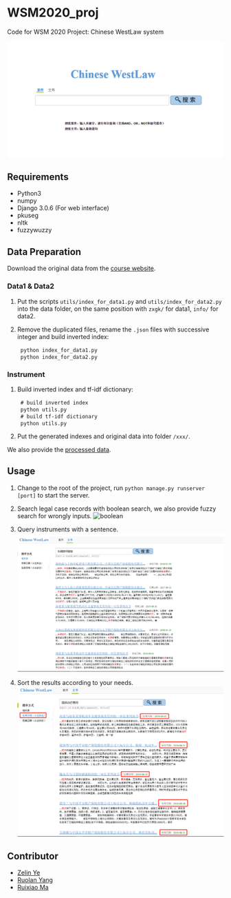 # WSM2020_proj

Code for WSM 2020 Project: Chinese WestLaw system

![demo](https://github.com/shinshiner/WSM2020_proj/blob/master/figures/index.png?raw=true)

## Requirements

* Python3
* numpy
* Django 3.0.6 (For web interface)
* pkuseg
* nltk
* fuzzywuzzy

## Data Preparation

Download the original data from the [course website](https://adapt.seiee.sjtu.edu.cn/wsm2020/wsm_proj1_data/).

### Data1 & Data2

1. Put the scripts `utils/index_for_data1.py` and `utils/index_for_data2.py` into the data folder, on the same position with `zxgk/` for data1, `info/` for data2.

2. Remove the duplicated files, rename the `.json` files with successive integer and build inverted index:

		python index_for_data1.py
		python index_for_data2.py

### Instrument
1. Build inverted index and tf-idf dictionary:

		# build inverted index
		python utils.py
		# build tf-idf dictionary
		python utils.py

2. Put the generated indexes and original data into folder `/xxx/`.

We also provide the [processed data](https://github.com/pandao/editor.md "Editor.md").

## Usage

1. Change to the root of the project, run `python manage.py runserver [port]` to start the server.

2. Search legal case records with boolean search, we also provide fuzzy search for wrongly inputs.
![boolean](https://www.mdeditor.com/images/logos/markdown.png "markdown")

3. Query instruments with a sentence.
![query sentence](https://github.com/shinshiner/WSM2020_proj/blob/master/figures/instrument.png?raw=true)

4. Sort the results according to your needs.
![sort](https://github.com/shinshiner/WSM2020_proj/blob/master/figures/sort_instrument.png?raw=true)

## Contributor

* [Zelin Ye](https://github.com/shinshiner)
* [Ruolan Yang](https://github.com/MARCAXIAO)
* [Ruixiao Ma](https://github.com/ruolanyang)